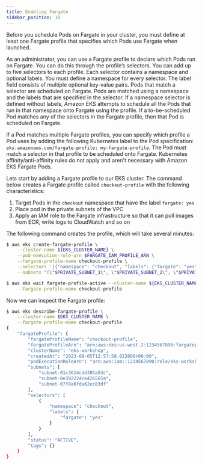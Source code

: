 ```yaml
---
title: Enabling Fargate
sidebar_position: 10
---
```


Before you schedule Pods on Fargate in your cluster, you must define at least one Fargate profile that specifies which Pods use Fargate when launched.

As an administrator, you can use a Fargate profile to declare which Pods run on Fargate. You can do this through the profile’s selectors. You can add up to five selectors to each profile. Each selector contains a namespace and optional labels. You must define a namespace for every selector. The label field consists of multiple optional key-value pairs. Pods that match a selector are scheduled on Fargate. Pods are matched using a namespace and the labels that are specified in the selector. If a namespace selector is defined without labels, Amazon EKS attempts to schedule all the Pods that run in that namespace onto Fargate using the profile. If a to-be-scheduled Pod matches any of the selectors in the Fargate profile, then that Pod is scheduled on Fargate.

If a Pod matches multiple Fargate profiles, you can specify which profile a Pod uses by adding the following Kubernetes label to the Pod specification: `eks.amazonaws.com/fargate-profile: my-fargate-profile`. The Pod must match a selector in that profile to be scheduled onto Fargate. Kubernetes affinity/anti-affinity rules do not apply and aren't necessary with Amazon EKS Fargate Pods.

Lets start by adding a Fargate profile to our EKS cluster. The command below creates a Fargate profile called `checkout-profile` with the following characteristics:

1. Target Pods in the `checkout` namespace that have the label `fargate: yes`
2. Place pod in the private subnets of the VPC
3. Apply an IAM role to the Fargate infrastructure so that it can pull images from ECR, write logs to CloudWatch and so on

The following command creates the profile, which will take several minutes:

```bash timeout=600
$ aws eks create-fargate-profile \
    --cluster-name ${EKS_CLUSTER_NAME} \
    --pod-execution-role-arn $FARGATE_IAM_PROFILE_ARN \
    --fargate-profile-name checkout-profile \
    --selectors '[{"namespace": "checkout", "labels": {"fargate": "yes"}}]' \
    --subnets "[\"$PRIVATE_SUBNET_1\", \"$PRIVATE_SUBNET_2\", \"$PRIVATE_SUBNET_3\"]"

$ aws eks wait fargate-profile-active --cluster-name ${EKS_CLUSTER_NAME} \
    --fargate-profile-name checkout-profile
```

Now we can inspect the Fargate profile:

```bash wait=120
$ aws eks describe-fargate-profile \
    --cluster-name $EKS_CLUSTER_NAME \
    --fargate-profile-name checkout-profile
{
    "fargateProfile": {
        "fargateProfileName": "checkout-profile",
        "fargateProfileArn": "arn:aws:eks:us-west-2:1234567890:fargateprofile/eks-workshop/checkout-profile/92c4e2e3-50cd-773c-1c32-52e4d44cd0ca",
        "clusterName": "eks-workshop",
        "createdAt": "2023-08-05T12:57:58.022000+00:00",
        "podExecutionRoleArn": "arn:aws:iam::1234567890:role/eks-workshop-fargate",
        "subnets": [
            "subnet-01c3614cdd385a93c",
            "subnet-0e392224ce426565a",
            "subnet-07f8a6fda62ec83df"
        ],
        "selectors": [
            {
                "namespace": "checkout",
                "labels": {
                    "fargate": "yes"
                }
            }
        ],
        "status": "ACTIVE",
        "tags": {}
    }
}
```
